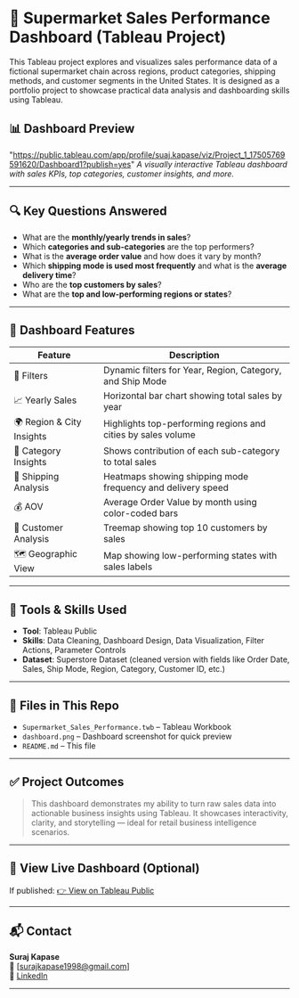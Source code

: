 # 🛒 Supermarket Sales Performance Dashboard (Tableau Project)

This Tableau project explores and visualizes sales performance data of a fictional supermarket chain across regions, product categories, shipping methods, and customer segments in the United States. It is designed as a portfolio project to showcase practical data analysis and dashboarding skills using Tableau.

## 📊 Dashboard Preview

"https://public.tableau.com/app/profile/suaj.kapase/viz/Project_1_17505769591620/Dashboard1?publish=yes"
*A visually interactive Tableau dashboard with sales KPIs, top categories, customer insights, and more.*

---

## 🔍 Key Questions Answered

- What are the **monthly/yearly trends in sales**?
- Which **categories and sub-categories** are the top performers?
- What is the **average order value** and how does it vary by month?
- Which **shipping mode is used most frequently** and what is the **average delivery time**?
- Who are the **top customers by sales**?
- What are the **top and low-performing regions or states**?

---

## 📌 Dashboard Features

| Feature | Description |
|--------|-------------|
| 📆 Filters | Dynamic filters for Year, Region, Category, and Ship Mode |
| 📈 Yearly Sales | Horizontal bar chart showing total sales by year |
| 🌍 Region & City Insights | Highlights top-performing regions and cities by sales volume |
| 🛒 Category Insights | Shows contribution of each sub-category to total sales |
| 🚚 Shipping Analysis | Heatmaps showing shipping mode frequency and delivery speed |
| 💰 AOV | Average Order Value by month using color-coded bars |
| 👥 Customer Analysis | Treemap showing top 10 customers by sales |
| 🗺️ Geographic View | Map showing low-performing states with sales labels |

---

## 🧠 Tools & Skills Used

- **Tool**: Tableau Public
- **Skills**: Data Cleaning, Dashboard Design, Data Visualization, Filter Actions, Parameter Controls
- **Dataset**: Superstore Dataset (cleaned version with fields like Order Date, Sales, Ship Mode, Region, Category, Customer ID, etc.)

---

## 📂 Files in This Repo

- `Supermarket_Sales_Performance.twb` – Tableau Workbook
- `dashboard.png` – Dashboard screenshot for quick preview
- `README.md` – This file

---

## ✅ Project Outcomes

> This dashboard demonstrates my ability to turn raw sales data into actionable business insights using Tableau. It showcases interactivity, clarity, and storytelling — ideal for retail business intelligence scenarios.

---

## 🔗 View Live Dashboard (Optional)

If published:
[👉 View on Tableau Public](https://public.tableau.com/app/profile/suaj.kapase/viz/Project_1_17505769591620/Dashboard1?publish=yes)

---

## 📬 Contact

**Suraj Kapase**  
📧 [surajkapase1998@gmail.com]  
📎 [LinkedIn](http://www.linkedin.com/in/surajkapase)  

---

